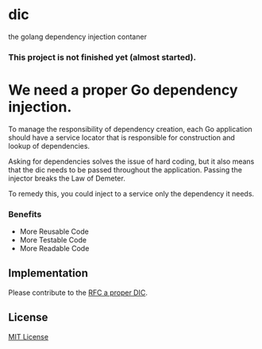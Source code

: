 dic
===

the golang dependency injection contaner

### This project is not finished yet (almost started).


# We need a proper Go dependency injection.

To manage the responsibility of dependency creation, each Go application should have a service locator that is responsible for construction and lookup of dependencies.

Asking for dependencies solves the issue of hard coding, but it also means that the dic needs to be passed throughout the application. Passing the injector breaks the Law of Demeter. 

To remedy this, you could inject to a service only the dependency it needs.

### Benefits

- More Reusable Code
- More Testable Code
- More Readable Code


## Implementation 

Please contribute to the [RFC a proper DIC](https://github.com/golangit/dic/issues/1).

## License 

[MIT License](LICENSE)